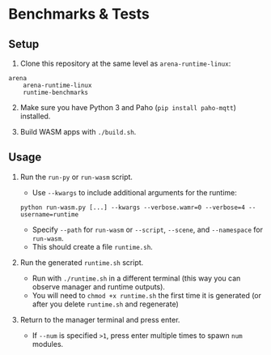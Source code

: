 # Benchmarks & Tests

## Setup

1. Clone this repository at the same level as ```arena-runtime-linux```:

```
arena
    arena-runtime-linux
    runtime-benchmarks
```

2. Make sure you have Python 3 and Paho (```pip install paho-mqtt```) installed.

3. Build WASM apps with ```./build.sh```.

## Usage

1. Run the ```run-py``` or ```run-wasm``` script.
    - Use ```--kwargs``` to include additional arguments for the runtime:
    ```shell
    python run-wasm.py [...] --kwargs --verbose.wamr=0 --verbose=4 --username=runtime
    ```
    - Specify ```--path``` for ```run-wasm``` or ```--script```, ```--scene```, and ```--namespace``` for ```run-wasm```.
    - This should create a file ```runtime.sh```.

2. Run the generated ```runtime.sh``` script.
    - Run with ```./runtime.sh``` in a different terminal (this way you can observe manager and runtime outputs).
    - You will need to ```chmod +x runtime.sh``` the first time it is generated (or after you delete ```runtime.sh``` and regenerate)

3. Return to the manager terminal and press enter.
    - If ```--num``` is specified ```>1```, press enter multiple times to spawn ```num``` modules.
